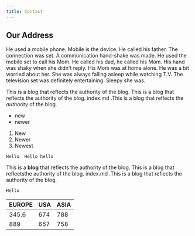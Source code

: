 ```yaml
---
title: Contact 
---
```


## Our Address

He used a mobile phone. Mobile is the device. He called his father. The connection was set. A communication hand-shake was made. He used the mobile set to call his Mom. He called his dad, he called his Mom. His hand was shaky when she didn't reply. His Mom was at home alone. He was a bit worried about her. She was always falling asleep while watching T.V. The television set was definitely entertaining. Sleepy she was.

This is a blog that reflects the authority of the blog. This is a blog that reflects the authority of the blog. index.md .This is a blog that reflects the *authority* of the blog.

+ new
+ newer

1. New
2. Newer
3. Newest

```
Hello  Hello hello
```

This is a **blog** that reflects the authority of the blog. This is a blog that ~~reflects~~the authority of the blog. index.md .This is a blog that reflects the authority of the blog.

```
Hello
```


|   EUROPE| USA   | ASIA   |
|----|----|----|
|   345.6 |   674 |  788  |
|  889  |  657  |   758 |